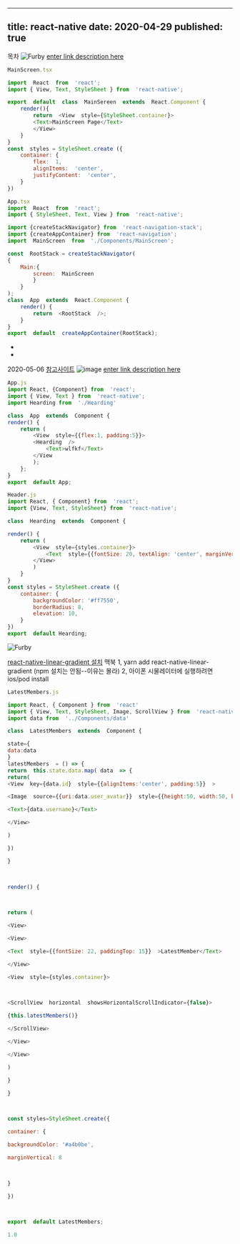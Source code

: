 

---
title: react-native
date: 2020-04-29
published: true
---

목차
![Furby](../assets/header-01.png)
[enter link description here](https://ibb.co/98w2djd)

```js
MainScreen.tsx

import  React  from  'react';
import { View, Text, StyleSheet } from  'react-native';

export  default  class  MainSereen  extends  React.Component {
	render(){
		return  <View  style={StyleSheet.container}>
		<Text>MainScreen Page</Text>
		</View>
	}
}
const  styles = StyleSheet.create ({
	container: {
		flex:  1,
		alignItems:  'center',
		justifyContent:  'center',
	}
})
```
```js
App.tsx
import  React  from  'react';
import { StyleSheet, Text, View } from  'react-native';

import {createStackNavigator} from  'react-navigation-stack';
import {createAppContainer} from  'react-navigation';
import  MainScreen  from  './Components/MainScreen';

const  RootStack = createStackNavigator(
{
	Main:{
		screen:  MainScreen
		}
	}
);
class  App  extends  React.Component {
	render() {
		return  <RootStack  />;
	}
}
export  default  createAppContainer(RootStack);
```
-
-

2020-05-06
 [참고사이트](https://www.youtube.com/watch?v=TcvyZaSzDnw&list=PLvjHFH8I1eYYoOsUgEfqA-cAqqMsIJGvT&index=4)
![image](../assets/header.png)
[enter link description here](https://ibb.co/2ZbvMmB)
```js
App.js
import React, {Component} from  'react';
import { View, Text } from  'react-native';
import Hearding from  './Hearding'

class  App  extends  Component {
render() {
	return (
		<View  style={{flex:1, padding:5}}>
		<Hearding  />
			<Text>wlfkf</Text>
		</View
		);
	};
}
export  default App;
```
```js
Header.js
import React, { Component} from  'react';
import {View, Text, StyleSheet} from  'react-native';

class  Hearding  extends  Component {

render() {
	return (
		<View  style={styles.container}>
			<Text  style={{fontSize: 20, textAlign: 'center', marginVertical:15}}>지랄뻑이다 </Text>
		</View>
		)
	}
}
const styles = StyleSheet.create ({
	container: {
		backgroundColor: '#ff7550',
		borderRadius: 8,
		elevation: 10,
	}
})
export  default Hearding;
```

![Furby](../assets/header-01.png)

[react-native-linear-gradient 설치](https://github.com/react-native-community/react-native-linear-gradient)
맥북
1, yarn add react-native-linear-gradient  (npm 설치는 안됨--이유는 몰라)
2, 아이폰 시물레이터에 실행하려면  ios/pod install 

```js
LatestMembers.js

import React, { Component } from  'react'
import { View, Text, StyleSheet, Image, ScrollView } from  'react-native'
import data from  '../Components/data'

class  LatestMembers  extends  Component {

state={
data:data
}
latestMembers  = () => {
return  this.state.data.map( data  => {
return(
<View  key={data.id}  style={{alignItems:'center', padding:5}}  >

<Image  source={{uri:data.user_avatar}}  style={{height:50, width:50, borderRadius: 25, marginHorizontal:22 }}  />

<Text>{data.username}</Text>

</View>

)

})

}

  

render() {

  

return (

<View>

<View>

<Text  style={{fontSize: 22, paddingTop: 15}}  >LatestMember</Text>

</View>

<View  style={styles.container}>

  

<ScrollView  horizontal  showsHorizontalScrollIndicator={false}>

{this.latestMembers()}

</ScrollView>

</View>

</View>

)

}

}

  

const styles=StyleSheet.create({

container: {

backgroundColor: '#a4b0be',

marginVertical: 8

  

}

})

  

export  default LatestMembers;

1.0
```
<!--stackedit_data:
eyJoaXN0b3J5IjpbMjM3OTcwNTg3LDE1NzAyMzQ5NzcsMjEwND
A3MjA1OSw0NTI5NDg1MzEsODIxMzUxMTMwLDE5ODQyNjc3ODYs
MTczMTk5MzA3NCw3NzY2Mjk1OTksMTMyNzM1NzQ0MywyNzA4ND
UzMTldfQ==
-->